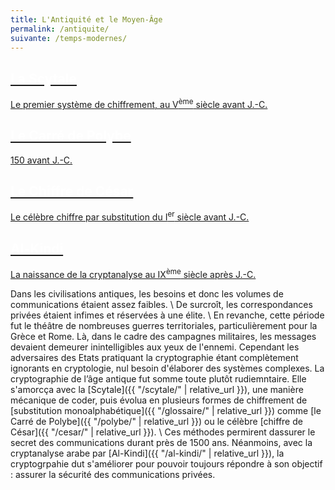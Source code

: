 ```yaml
---
title: L'Antiquité et le Moyen-Âge
permalink: /antiquite/
suivante: /temps-modernes/
---
```



<link rel="stylesheet" href="{{ '/assets/css/timeline.css' | relative_url }}">
<div class="timeline">

 <div class="container left">
 <a href="{{ "/scytale/" | relative_url }}">
   <div class="content">
     <h2 style="color:white;">La Scytale</h2>
     <p>Le premier système de chiffrement, au V<SUP>ème</SUP> siècle avant J.-C.</p>
   </div>
   </a>
 </div>

 <div class="container right">
 <a href="{{ "/polybe/" | relative_url }}">
   <div class="content">
     <h2 style="color:white;">Le Carré de Polybe</h2>
     <p>150 avant J.-C.</p>
   </div>
   </a>
 </div>

 <div class="container left">
 <a href="{{ "/cesar/" | relative_url }}">
   <div class="content">
     <h2 style="color:white;">Le Chiffre de César</h2>
     <p>Le célèbre chiffre par substitution du I<SUP>er</SUP> siècle avant J.-C.</p>
   </div>
   </a>
 </div>

 <div class="container right">
 <a href="{{ "/al-kindi/" | relative_url }}">
   <div class="content">
     <h2 style="color:white;">Al-Kindi</h2>
     <p>La naissance de la cryptanalyse au IX<SUP>ème</SUP> siècle après J.-C.</p>
   </div>
   </a>
 </div>

</div>

Dans les civilisations antiques, les besoins et donc les volumes de communications étaient assez faibles. \\
De surcroît, les correspondances privées étaient infimes et réservées à une élite. \\
En revanche, cette période fut le théâtre de nombreuses guerres territoriales, particulièrement pour la Grèce et Rome. Là, dans le cadre des campagnes militaires, les messages devaient demeurer inintelligibles aux yeux de l'ennemi. Cependant les adversaires des Etats pratiquant la cryptographie étant complètement ignorants en cryptologie, nul besoin d'élaborer des systèmes complexes. 
La cryptographie de l’âge antique fut somme toute plutôt rudiemntaire. Elle s'amorcça avec la [Scytale]({{ "/scytale/" | relative_url }}), une manière mécanique de coder, puis évolua en plusieurs formes de chiffrement de [substitution monoalphabétique]({{ "/glossaire/" | relative_url }})  comme [le Carré de Polybe]({{ "/polybe/" | relative_url }}) ou le célèbre [chiffre de César]({{ "/cesar/" | relative_url }}). \\
Ces méthodes permirent dassurer le secret des communications durant près de 1500 ans. Néanmoins, avec la cryptanalyse arabe par [Al-Kindi]({{ "/al-kindi/" | relative_url }}), la cryptogrpahie dut s'améliorer pour pouvoir toujours répondre à son objectif : assurer la sécurité des communications privées.
